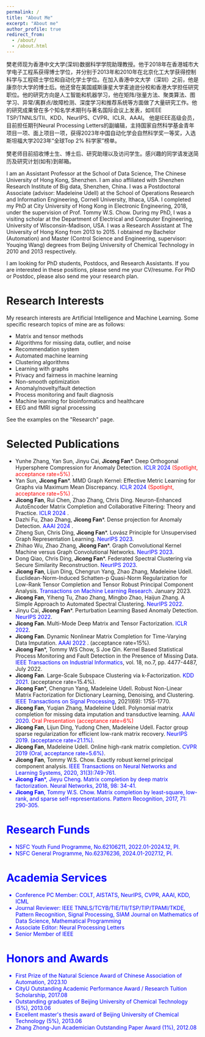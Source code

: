 ```yaml
---
permalink: /
title: "About Me"
excerpt: "About me"
author_profile: true
redirect_from: 
  - /about/
  - /about.html
---
```


樊老师现为香港中文大学(深圳)数据科学学院助理教授。他于2018年在香港城市大学电子工程系获得博士学位，并分别于2013年和2010年在北京化工大学获得控制科学与工程硕士学位和自动化学士学位。在加入香港中文大学（深圳）之前，他是康奈尔大学的博士后。他还曾在美国威斯康星大学麦迪逊分校和香港大学担任研究职位。他的研究方向是人工智能和机器学习，他在矩阵/张量方法、聚类算法、图学习、异常/离群点/故障检测、深度学习和推荐系统等方面做了大量研究工作。他的研究成果曾在多个知名学术期刊与著名国际会议上发表，如IEEE TSP/TNNLS/TII、KDD、NeurIPS、CVPR、ICLR、AAAI。 他是IEEE高级会员，目前担任期刊Neural Processing Letters的副编辑，主持国家自然科学基金青年项目一项、面上项目一项，获得2023年中国自动化学会自然科学奖一等奖，入选斯坦福大学2023年“全球Top 2% 科学家”榜单。

樊老师目前招收博士生、博士后、研究助理以及访问学生。感兴趣的同学请发送简历及研究计划(如有)到邮箱。

I am an Assistant Professor at the School of Data Science, The Chinese University of Hong Kong, Shenzhen. I am also affiliated with Shenzhen Research Institute of Big data, Shenzhen, China. I was a Postdoctoral Associate (advisor: Madeleine Udell) at the School of Operations Research and Information Engineering, Cornell University, Ithaca, USA. I completed my PhD at City University of Hong Kong in Electronic Engineering, 2018, under the supervision of Prof. Tommy W.S. Chow. During my PhD, I was a visiting scholar at the Department of Electrical and Computer Engineering, University of Wisconsin-Madison, USA. I was a Research Assistant at The University of Hong Kong from 2013 to 2015. I obtained my Bachelor (Automation) and Master (Control Science and Engineering, supervisor: Youqing Wang) degrees from Beijing University of Chemical Technology in 2010 and 2013 respectively.

I am looking for PhD students, Postdocs, and Research Assistants. If you are interested in these positions, please send me your CV/resume. For PhD or Postdoc, please also send me your research plan.



Research Interests
======
My research interests are Artificial Intelligence and Machine Learning. Some specific research topics of mine are as follows:
* Matrix and tensor methods
* Algorithms for missing data, outlier, and noise
* Recommendation system
* Automated machine learning
* Clustering algorithms
* Learning with graphs
* Privacy and fairness in machine learning
* Non-smooth optimization
* Anomaly/novelty/fault detection
* Process monitoring and fault diagnosis
* Machine learning for bioinformatics and healthcare
* EEG and fMRI signal processing

See the examples on the "Research" page.

Selected Publications
======

* Yunhe Zhang, Yan Sun, Jinyu Cai, <strong>Jicong Fan</strong>*. Deep Orthogonal Hypersphere Compression for Anomaly Detection. <font color=blue>ICLR 2024 </font> <font color=red>(Spotlight, acceptance rate=5%) </font>.
* Yan Sun, <strong>Jicong Fan</strong>*. MMD Graph Kernel: Effective Metric Learning for Graphs via Maximum Mean Discrepancy. <font color=blue>ICLR 2024 </font> <font color=red>(Spotlight, acceptance rate=5%) </font>.
* <strong>Jicong Fan</strong>, Rui Chen, Zhao Zhang, Chris Ding. Neuron-Enhanced AutoEncoder Matrix Completion and Collaborative Filtering: Theory and Practice. <font color=blue>ICLR 2024 </font>.
* Dazhi Fu, Zhao Zhang, <strong>Jicong Fan</strong>*. Dense projection for Anomaly Detection. <font color=blue>AAAI 2024 </font>.   
* Ziheng Sun, Chris Ding, <strong>Jicong Fan</strong>*. Lovász Principle for Unsupervised Graph Representation Learning. <font color=blue> NeurIPS 2023</font>.
* Zhihao Wu, Zhao Zhang, <strong>Jicong Fan</strong>*. Graph Convolutional Kernel Machine versus Graph Convolutional Networks. <font color=blue>NeurIPS 2023</font>.
* Dong Qiao, Chris Ding, <strong>Jicong Fan</strong>*. Federated Spectral Clustering via Secure Similarity Reconstruction. <font color=blue>NeurIPS 2023</font>.
* <strong>Jicong Fan</strong>, Lijun Ding, Chengrun Yang, Zhao Zhang, Madeleine Udell. Euclidean-Norm-Induced Schatten-p Quasi-Norm Regularization for Low-Rank Tensor Completion and Tensor Robust Principal Component Analysis. <font color=blue>Transactions on Machine Learning Research</font>. January 2023. 
* <strong>Jicong Fan</strong>, Yiheng Tu, Zhao Zhang, Mingbo Zhao, Haijun Zhang. A Simple Approach to Automated Spectral Clustering. <font color=blue>NeurIPS 2022</font>.	
* Jinyu Cai, <strong>Jicong Fan</strong>*. Perturbation Learning Based Anomaly Detection. <font color=blue>NeurIPS 2022</font>. 
* <strong>Jicong Fan</strong>. Multi-Mode Deep Matrix and Tensor Factorization. <font color=blue>ICLR 2022</font>.
* <strong>Jicong Fan</strong>. Dynamic Nonlinear Matrix Completion for Time-Varying Data Imputation. <font color=blue>AAAI 2022 </font>. (acceptance rate=15%). 
* <strong>Jicong Fan</strong>*, Tommy WS Chow, S Joe Qin. Kernel Based Statistical Process Monitoring and Fault Detection in the Presence of Missing Data. <font color=blue>IEEE Transactions on Industrial Informatics</font>, vol. 18, no.7, pp. 4477-4487, July 2022.
* <strong>Jicong Fan</strong>. Large-Scale Subspace Clustering via k-Factorization. <font color=blue>KDD 2021</font>. (acceptance rate=15.4%).
* <strong>Jicong Fan</strong>*, Chengrun Yang, Madeleine Udell. Robust Non-Linear Matrix Factorization for Dictionary Learning, Denoising, and Clustering. <font color=blue>IEEE Transactions on Signal Processing</font>, 2021(69): 1755-1770.
* <strong>Jicong Fan</strong>, Yuqian Zhang, Madeleine Udell. Polynomial matrix completion for missing data imputation and transductive learning. <font color=blue>AAAI 2020</font>. <font color=red>Oral Presentation (acceptance rate=6%)</font>
* <strong>Jicong Fan</strong>, Lijun Ding, Yudong Chen, Madeleine Udell. Factor group sparse regularization for efficient low-rank matrix recovery. <font color=blue>NeurIPS 2019. (acceptance rate=21.1%)</font>. 
* <strong>Jicong Fan</strong>, Madeleine Udell. Online high-rank matrix completion. <font color=blue>CVPR 2019</font> <font color=blue>(Oral, acceptance rate=5.6%)</font>.
* <strong>Jicong Fan</strong>, Tommy W.S. Chow. Exactly robust kernel principal component analysis. <font color=blue>IEEE Transactions on Neural Networks and Learning Systems, 2020, 31(3):749-761.
* <strong>Jicong Fan</strong>*, Jieyu Cheng. Matrix completion by deep matrix factorization. <font color=blue>Neural Networks, 2018, 98: 34-41.</font>
* <strong>Jicong Fan</strong>, Tommy W.S. Chow. Matrix completion by least-square, low-rank, and sparse self-representations. <font color=blue>Pattern Recognition, 2017, 71: 290-305.</font>
  
Research Funds
======

* NSFC Youth Fund Programme, No.62106211, 2022.01-2024.12, PI.
* NSFC General Programme, No.62376236, 2024.01-2027.12, PI.

  
Academia Services
======

* Conference PC Member: COLT, AISTATS, NeurIPS, CVPR, AAAI, KDD, ICML
* Journal Reviewer: IEEE TNNLS/TCYB/TIE/TII/TSP/TIP/TPAMI/TKDE, Pattern Recognition, Signal Processing, SIAM Journal on Mathematics of Data Science, Mathematical Programming
* Associate Editor: Neural Processing Letters
* Senior Member of IEEE


Honors and Awards
======
* First Prize of the Natural Science Award of Chinese Association of Automation, 2023.10
* CityU Outstanding Academic Performance Award / Research Tuition Scholarship, 2017.08
* Outstanding graduates of Beijing University of Chemical Technology (5%), 2013.06
* Excellent master's thesis award of Beijing University of Chemical Technology (5%), 2013.06
* Zhang Zhong-Jun Academician Outstanding Paper Award (1%), 2012.08	



